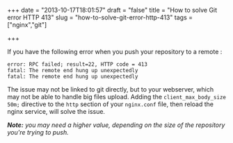 +++
date = "2013-10-17T18:01:57"
draft = "false"
title = "How to solve Git error HTTP 413"
slug = "how-to-solve-git-error-http-413"
tags = ["nginx","git"]

+++

If you have the following error when you push your repository to a remote :

    error: RPC failed; result=22, HTTP code = 413
    fatal: The remote end hung up unexpectedly
    fatal: The remote end hung up unexpectedly

The issue may not be linked to git directly, but to your webserver, which may not be able to handle big files upload. Adding the `client_max_body_size 50m;` directive to the `http` section of your `nginx.conf` file, then reload the nginx service, will solve the issue.

*<strong>Note:</strong> you may need a higher value, depending on the size of the repository you're trying to push.*
